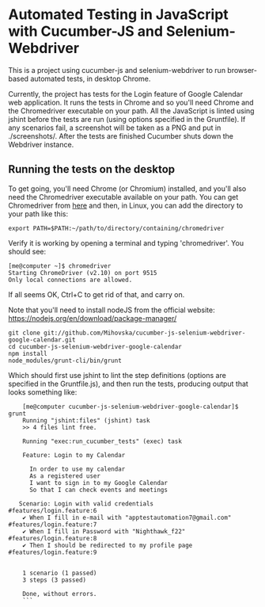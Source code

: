 # Automated Testing in JavaScript with Cucumber-JS and Selenium-Webdriver


This is a project using cucumber-js and selenium-webdriver to run browser-based automated tests, in desktop Chrome.


Currently, the project has tests for the Login feature of Google Calendar web application. It runs the tests in Chrome and so you'll need Chrome and the Chromedriver executable on your path. All the JavaScript is linted using jshint before the tests are run (using options specified in the Gruntfile). If any scenarios fail, a screenshot will be taken as a PNG and put in ./screenshots/. After the tests are finished Cucumber shuts down the Webdriver instance.

## Running the tests on the desktop

To get going, you'll need Chrome (or Chromium) installed, and you'll also need the Chromedriver executable available on your path. You can get Chromedriver from [here](http://chromedriver.storage.googleapis.com/index.html) and then, in Linux, you can add the directory to your path like this:

    export PATH=$PATH:~/path/to/directory/containing/chromedriver

Verify it is working by opening a terminal and typing 'chromedriver'. You should see:

    [me@computer ~]$ chromedriver
    Starting ChromeDriver (v2.10) on port 9515
    Only local connections are allowed.

If all seems OK, Ctrl+C to get rid of that, and carry on.

Note that you'll need to install nodeJS from the official website: https://nodejs.org/en/download/package-manager/


    git clone git://github.com/Mihovska/cucumber-js-selenium-webdriver-google-calendar.git
    cd cucumber-js-selenium-webdriver-google-calendar
    npm install
    node_modules/grunt-cli/bin/grunt

Which should first use jshint to lint the step definitions (options are specified in the Gruntfile.js), and then run the tests, producing output that looks something like:

```
    [me@computer cucumber-js-selenium-webdriver-google-calendar]$ grunt
    Running "jshint:files" (jshint) task
    >> 4 files lint free.

    Running "exec:run_cucumber_tests" (exec) task

    Feature: Login to my Calendar

      In order to use my calendar
      As a registered user
      I want to sign in to my Google Calendar
      So that I can check events and meetings

   Scenario: Login with valid credentials                         #features/login.feature:6
    ✔ When I fill in e-mail with "apptestautomation7@gmail.com"   #features/login.feature:7
    ✔ When I fill in Password with "Nighthawk_f22"                #features/login.feature:8
    ✔ Then I should be redirected to my profile page              #features/login.feature:9


    1 scenario (1 passed)
    3 steps (3 passed)

    Done, without errors.
    ```
